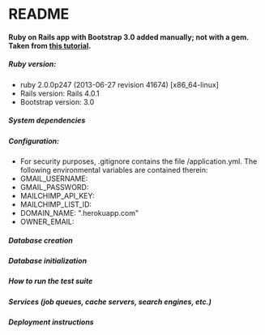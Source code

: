 README
=====

#### Ruby on Rails app with Bootstrap 3.0 added manually; not with a gem. Taken from [this tutorial](https://github.com/rvangeilswyk/articles/tree/master/using-bootstrap-3-with-rails-4).


##### Ruby version: #####
 * ruby 2.0.0p247 (2013-06-27 revision 41674) [x86_64-linux]
 * Rails version: Rails 4.0.1  
 * Bootstrap version: 3.0

##### System dependencies #####

##### Configuration: #####
 * For security purposes, .gitignore contains the file /application.yml. The following environmental variables 
   are contained therein: 
  * GMAIL_USERNAME:
  * GMAIL_PASSWORD:
  * MAILCHIMP_API_KEY:
  * MAILCHIMP_LIST_ID:
  * DOMAIN_NAME: "<project>.herokuapp.com"
  * OWNER_EMAIL:

##### Database creation #####

##### Database initialization #####

##### How to run the test suite #####

##### Services (job queues, cache servers, search engines, etc.) #####

##### Deployment instructions #####
